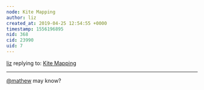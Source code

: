 ```yaml
---
node: Kite Mapping
author: liz
created_at: 2019-04-25 12:54:55 +0000
timestamp: 1556196895
nid: 368
cid: 23990
uid: 7
---
```




[liz](../profile/liz) replying to: [Kite Mapping](../wiki/kite-mapping)

----
 [@mathew](/profile/mathew) may know?
